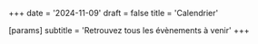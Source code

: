 +++
date = '2024-11-09'
draft = false
title = 'Calendrier'

[params]
subtitle = 'Retrouvez tous les évènements à venir'
+++

